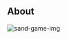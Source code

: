 ## About

![sand-game-img](https://github.com/user-attachments/assets/acc6499c-8b60-4654-8487-3046c4c1c401)
